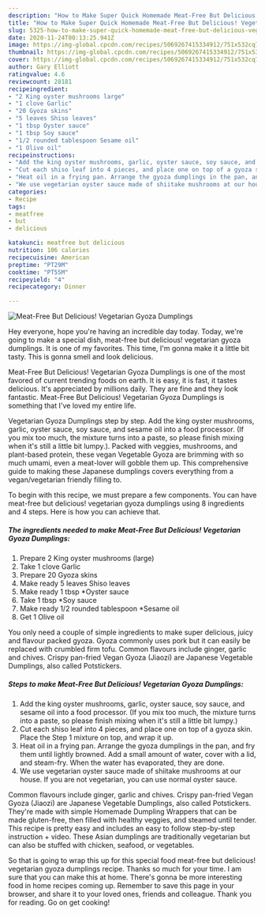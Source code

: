 ```yaml
---
description: "How to Make Super Quick Homemade Meat-Free But Delicious! Vegetarian Gyoza Dumplings"
title: "How to Make Super Quick Homemade Meat-Free But Delicious! Vegetarian Gyoza Dumplings"
slug: 5325-how-to-make-super-quick-homemade-meat-free-but-delicious-vegetarian-gyoza-dumplings
date: 2020-11-24T00:13:25.941Z
image: https://img-global.cpcdn.com/recipes/5069267415334912/751x532cq70/meat-free-but-delicious-vegetarian-gyoza-dumplings-recipe-main-photo.jpg
thumbnail: https://img-global.cpcdn.com/recipes/5069267415334912/751x532cq70/meat-free-but-delicious-vegetarian-gyoza-dumplings-recipe-main-photo.jpg
cover: https://img-global.cpcdn.com/recipes/5069267415334912/751x532cq70/meat-free-but-delicious-vegetarian-gyoza-dumplings-recipe-main-photo.jpg
author: Gary Elliott
ratingvalue: 4.6
reviewcount: 28181
recipeingredient:
- "2 King oyster mushrooms large"
- "1 clove Garlic"
- "20 Gyoza skins"
- "5 leaves Shiso leaves"
- "1 tbsp Oyster sauce"
- "1 tbsp Soy sauce"
- "1/2 rounded tablespoon Sesame oil"
- "1 Olive oil"
recipeinstructions:
- "Add the king oyster mushrooms, garlic, oyster sauce, soy sauce, and sesame oil into a food processor. (If you mix too much, the mixture turns into a paste, so please finish mixing when it&#39;s still a little bit lumpy.)"
- "Cut each shiso leaf into 4 pieces, and place one on top of a gyoza skin. Place the Step 1 mixture on top, and wrap it up."
- "Heat oil in a frying pan. Arrange the gyoza dumplings in the pan, and fry them until lightly browned. Add a small amount of water, cover with a lid, and steam-fry. When the water has evaporated, they are done."
- "We use vegetarian oyster sauce made of shiitake mushrooms at our house. If you are not vegetarian, you can use normal oyster sauce."
categories:
- Recipe
tags:
- meatfree
- but
- delicious

katakunci: meatfree but delicious 
nutrition: 106 calories
recipecuisine: American
preptime: "PT29M"
cooktime: "PT55M"
recipeyield: "4"
recipecategory: Dinner

---
```



![Meat-Free But Delicious! Vegetarian Gyoza Dumplings](https://img-global.cpcdn.com/recipes/5069267415334912/751x532cq70/meat-free-but-delicious-vegetarian-gyoza-dumplings-recipe-main-photo.jpg)

Hey everyone, hope you're having an incredible day today. Today, we're going to make a special dish, meat-free but delicious! vegetarian gyoza dumplings. It is one of my favorites. This time, I'm gonna make it a little bit tasty. This is gonna smell and look delicious.

Meat-Free But Delicious! Vegetarian Gyoza Dumplings is one of the most favored of current trending foods on earth. It is easy, it is fast, it tastes delicious. It's appreciated by millions daily. They are fine and they look fantastic. Meat-Free But Delicious! Vegetarian Gyoza Dumplings is something that I've loved my entire life.

Vegetarian Gyoza Dumplings step by step. Add the king oyster mushrooms, garlic, oyster sauce, soy sauce, and sesame oil into a food processor. (If you mix too much, the mixture turns into a paste, so please finish mixing when it&#39;s still a little bit lumpy.). Packed with veggies, mushrooms, and plant-based protein, these vegan Vegetable Gyoza are brimming with so much umami, even a meat-lover will gobble them up. This comprehensive guide to making these Japanese dumplings covers everything from a vegan/vegetarian friendly filling to.


To begin with this recipe, we must prepare a few components. You can have meat-free but delicious! vegetarian gyoza dumplings using 8 ingredients and 4 steps. Here is how you can achieve that.

<!--inarticleads1-->

##### The ingredients needed to make Meat-Free But Delicious! Vegetarian Gyoza Dumplings:

1. Prepare 2 King oyster mushrooms (large)
1. Take 1 clove Garlic
1. Prepare 20 Gyoza skins
1. Make ready 5 leaves Shiso leaves
1. Make ready 1 tbsp *Oyster sauce
1. Take 1 tbsp *Soy sauce
1. Make ready 1/2 rounded tablespoon *Sesame oil
1. Get 1 Olive oil


You only need a couple of simple ingredients to make super delicious, juicy and flavour packed gyoza. Gyoza commonly uses pork but it can easily be replaced with crumbled firm tofu. Common flavours include ginger, garlic and chives. Crispy pan-fried Vegan Gyoza (Jiaozi) are Japanese Vegetable Dumplings, also called Potstickers. 

<!--inarticleads2-->

##### Steps to make Meat-Free But Delicious! Vegetarian Gyoza Dumplings:

1. Add the king oyster mushrooms, garlic, oyster sauce, soy sauce, and sesame oil into a food processor. (If you mix too much, the mixture turns into a paste, so please finish mixing when it&#39;s still a little bit lumpy.)
1. Cut each shiso leaf into 4 pieces, and place one on top of a gyoza skin. Place the Step 1 mixture on top, and wrap it up.
1. Heat oil in a frying pan. Arrange the gyoza dumplings in the pan, and fry them until lightly browned. Add a small amount of water, cover with a lid, and steam-fry. When the water has evaporated, they are done.
1. We use vegetarian oyster sauce made of shiitake mushrooms at our house. If you are not vegetarian, you can use normal oyster sauce.


Common flavours include ginger, garlic and chives. Crispy pan-fried Vegan Gyoza (Jiaozi) are Japanese Vegetable Dumplings, also called Potstickers. They&#39;re made with simple Homemade Dumpling Wrappers that can be made gluten-free, then filled with healthy veggies, and steamed until tender. This recipe is pretty easy and includes an easy to follow step-by-step instruction + video. These Asian dumplings are traditionally vegetarian but can also be stuffed with chicken, seafood, or vegetables. 

So that is going to wrap this up for this special food meat-free but delicious! vegetarian gyoza dumplings recipe. Thanks so much for your time. I am sure that you can make this at home. There's gonna be more interesting food in home recipes coming up. Remember to save this page in your browser, and share it to your loved ones, friends and colleague. Thank you for reading. Go on get cooking!

